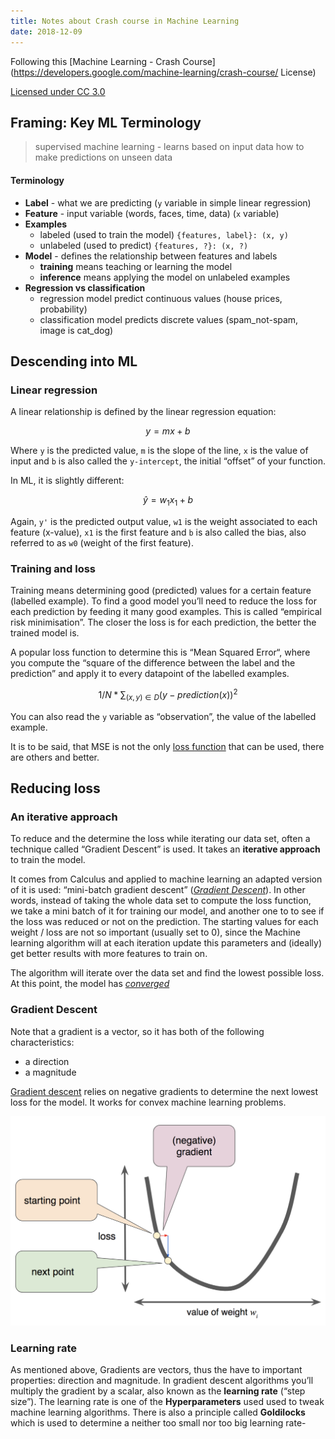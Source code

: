 ```yaml
---
title: Notes about Crash course in Machine Learning
date: 2018-12-09
---
```


Following this [Machine Learning - Crash Course](https://developers.google.com/machine-learning/crash-course/
License)

[Licensed under CC 3.0](https://creativecommons.org/licenses/by/3.0/)

## Framing: Key ML Terminology
> supervised machine learning - learns based on input data how to make predictions on unseen data

#### Terminology
- **Label** - what we are predicting (`y` variable in simple linear regression)
- **Feature** - input variable (words, faces, time, data) (`x` variable)
- **Examples**
	- labeled (used to train the model) `{features, label}: (x, y)`
	- unlabeled (used to predict) `{features, ?}: (x, ?)`
- **Model** - defines the relationship between features and labels
	- **training** means teaching or learning the model
	- **inference** means applying the model on unlabeled examples
- **Regression vs classification**
	- regression model predict continuous values (house prices, probability)
	- classification model predicts discrete values (spam_not-spam, image is cat_dog)

## Descending into ML
### Linear regression
A linear relationship is defined by the linear regression equation:

$$
y = mx + b
$$

Where `y` is the predicted value, `m` is the slope of the line, `x` is the value of input and `b` is also called the `y-intercept`, the initial “offset” of your function.

In ML, it is slightly different:

$$
\hat{y} = w_1 x_1 + b
$$


Again, `y'` is the predicted output value, `w1` is the weight associated to each feature (x-value), `x1` is the first feature and `b` is also called the bias, also referred to as `w0` (weight of the first feature).

### Training and loss
Training means determining good (predicted) values for a certain feature (labelled example). To find a good model you’ll need to reduce the loss for each prediction by feeding it many good examples. This is called “empirical  risk minimisation”. The closer the loss is for each prediction, the better the trained model is.

A popular loss function to determine this is “Mean Squared Error“, where you compute the “square of the difference between the label and the prediction” and apply it to every datapoint of the labelled examples.

$$
1 / N * \sum_{(x,y) \in D}{ } (y - prediction(x))^2
$$

You can also read the `y` variable as “observation”, the  value of the labelled example.

It is to be said, that MSE is not the only [loss function](https://developers.google.com/machine-learning/crash-course/descending-into-ml/training-and-loss) that can be used, there are others and better.

## Reducing loss
### An iterative approach
To reduce and the determine the loss while iterating our data set, often a technique called “Gradient Descent” is used. It takes an **iterative approach** to train the model.

It comes from Calculus and applied to machine learning an adapted version of it is used: “mini-batch gradient descent” ([*Gradient Descent*](https://developers.google.com/machine-learning/glossary#gradient_descent)). In other words, instead of taking the whole data set to compute the loss function, we take a mini batch of it for training our model, and another one to to see if the loss was reduced or not on the prediction. The starting values for each weight / loss are not so important (usually set to 0), since the Machine learning algorithm will at each iteration update this parameters and (ideally) get better results with more features to train on.

The algorithm will iterate over the data set and find the lowest possible loss. At this point, the model has [*converged*](https://developers.google.com/machine-learning/glossary#convergence)

### Gradient Descent

Note that a gradient is a vector, so it has both of the following characteristics:

- a direction
- a magnitude

[Gradient descent](https://developers.google.com/machine-learning/glossary#gradient_descent) relies on negative gradients to determine the next lowest loss for the model. It works for convex machine learning problems.

![](/assets/images/posts/notes-about-ml-crash-course/gradient-descent.png)

### Learning rate

As mentioned above, Gradients are vectors, thus the have to important properties: direction and magnitude. In gradient descent algorithms you’ll multiply the gradient by a scalar, also known as the **learning rate** (“step size”).
The learning rate is one of the **Hyperparameters** used used to tweak machine learning algorithms.
There is also a principle called **Goldilocks** which is used to determine a neither too small nor too big learning rate-
